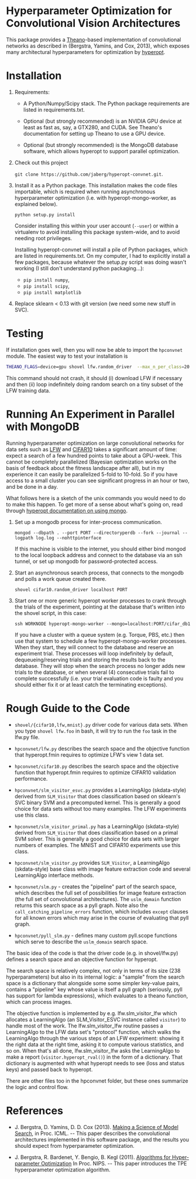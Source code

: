 Hyperparameter Optimization for Convolutional Vision Architectures
==================================================================

This package provides a [Theano](http://www.deeplearning.net/software/theano)-based implementation of convolutional networks
as described in (Bergstra, Yamins, and Cox, 2013), which exposes many
architectural hyperparameters for optimization by
[hyperopt](http://jaberg.github.com/hyperopt).

# Installation

1. Requirements:


   * A Python/Numpy/Scipy stack.
     The Python package requirements are listed in
     requirements.txt.

   * Optional (but strongly recommended) is an NVIDIA GPU device at least as
     fast as, say, a GTX280, and CUDA. See Theano's documentation for setting
     up Theano to use a GPU device.

   * Optional (but strongly recommended) is the MongoDB database software,
     which allows hyperopt to support parallel optimization.

2. Check out this project

   `git clone https://github.com/jaberg/hyperopt-convnet.git`.

3. Install it as a Python package. This installation makes the code files
   importable, which is required when running asynchronous hyperparameter
   optimization (i.e. with hyperopt-mongo-worker, as explained below).

   `python setup.py install`

   Consider installing this within your user account (`--user`) or within a
   virtualenv to avoid installing this package system-wide, and to avoid
   needing root privileges.

   Installing hyperopt-convnet will install a pile of Python packages,
   which are listed in requirements.txt.
   On my computer, I had to explicitly install a few packages, because
   whatever the setup.py script was doing wasn't working (I still don't
           understand python packaging...):
   * `pip install numpy`,
   * `pip install scipy`,
   * `pip install matplotlib`

4. Replace sklearn < 0.13 with git version (we need some new stuff in SVC).


# Testing

If installation goes well, then you will now be able to import the `hpconvnet`
module. The easiest way to test your installation is


```bash
THEANO_FLAGS=device=gpu shovel lfw.random_driver  --max_n_per_class=20
```

This command should not crash, it should (i) download LFW if necessary and
then (ii) loop indefinitely doing random search on a tiny subset of the LFW
training data.



# Running An Experiment in Parallel with MongoDB

Running hyperparameter optimization on large convolutional networks for data
sets such as [LFW](http://vis-www.cs.umass.edu/lfw/)
and [CIFAR10](http://www.cs.toronto.edu/~kriz/cifar.html) takes a significant amount of time:
expect a search of a few hundred points to take about a GPU-week.
This cannot be completely parallelized (Bayesian optimization works on the
basis of feedback about the fitness landscape after all), but in my experience
it can easily be parallelized 5-fold to 10-fold.
So if you have access to a small cluster you can see significant progress in
an hour or two, and be done in a day.

What follows here is a sketch of the unix commands you would need to do to
make this happen.
To get more of a sense about what's going on, read through
[hyperopt documentation on using
mongo](https://github.com/jaberg/hyperopt/wiki/Parallelizing-search).


1. Set up a mongodb process for inter-process communication.

   `
    mongod --dbpath . --port PORT --directoryperdb --fork --journal --logpath log.log --nohttpinterface
   `

    If this machine is visible to the internet, you should either bind mongod
    to the local loopback address and connect to the database via an ssh
    tunnel, or set up mongodb for password-protected access.

2. Start an asynchronous search process, that connects to the mongodb and
   polls a work queue created there.

   `
    shovel cifar10.random_driver localhost PORT
   `

3. Start one or more generic hyperopt worker processes to crank through the
   trials of the experiment, pointing at the database that's written into the
   shovel script, in this case:

   `
    ssh WORKNODE hyperopt-mongo-worker --mongo=localhost:PORT/cifar_db1
   `

   If you have a cluster with a queue system (e.g. Torque, PBS, etc.) then use
   that system to schedule a few hyperopt-mongo-worker processes. When they
   start, they will connect to the database and reserve an experiment trial.
   These processes will loop indefinitely by default, dequeueing/reserving trials
   and storing the results back to the database. They will stop when the
   search process no longer adds new trials to the database, or when several
   (4) consecutive trials fail to complete successfully (i.e. your trial
   evaluation code is faulty and you should either fix it or at least catch the
   terminating exceptions).

# Rough Guide to the Code

* `shovel/{cifar10,lfw,mnist}.py` driver code for various data sets.
  When you type `shovel lfw.foo` in bash, it will try to run the `foo` task in
  the lfw.py file.

* `hpconvnet/lfw.py` describes the search space and the objective function
  that hyperopt.fmin requires to optimize LFW's view 1 data set.

* `hpconvnet/cifar10.py` describes the search space and the objective function
  that hyperopt.fmin requires to optimize CIFAR10 validation performance.

* `hpconvnet/slm_visitor_esvc.py` provides a LearningAlgo (skdata-style) derived
  from `SLM_Visitor` that does classification based on sklearn's SVC binary
  SVM and a precomputed kernel. This is generally a good choice for data sets
  without too many examples. The LFW experiments use this class.

* `hpconvnet/slm_visitor_primal.py` has a LearningAlgo (skdata-style) derived
  from `SLM_Visitor` that does classification based on a primal SVM solver.
  This is generally a good choice for data sets with larger numbers of
  examples. The MNIST and CIFAR10 experiments use this class.

* `hpconvnet/slm_visitor.py` provides `SLM_Visitor`,
  a LearningAlgo (skdata-style) base class
  with image feature extraction code and several LearningAlgo interface
  methods.

* `hpconvnet/slm.py` - creates the "pipeline" part of the search space, which
  describes the full set of possibilities for image feature extraction (the
  full set of convolutional architectures). The `uslm_domain` function
  returns this search space as a pyll graph.
  Note also the `call_catching_pipeline_errors` function, which includes
  `except` clauses for all known errors which may arise in the course of
  evaluating that pyll graph.

* `hpconvnet/pyll_slm.py` - defines many custom pyll.scope functions which
  serve to describe the `uslm_domain` search space.

The basic idea of the code is that the driver code (e.g. in shovel/lfw.py)
defines a search space and an objective function for hyperopt.

The search space is relatively complex, not only in terms of its size (238
hyperparameters) but also in its internal logic: a "sample" from the search
space is a dictionary that alongside some some simpler key-value pairs,
contains a "pipeline" key whose value is itself a pyll graph (seriously, pyll
has support for lambda expressions),
which evaluates to a theano function, which can process images.

The objective function is implemented by e.g. lfw.slm_visitor_lfw which
allocates a LearningAlgo (an SLM_Visitor_ESVC instance called `visitor`)
to handle most of the work.
The lfw.slm_visitor_lfw routine passes a LearningAlgo
to the LFW data set's "protocol" function, which
walks the LearningAlgo through the various steps of an LFW experiment: showing
it the right data at the right time, asking it to compute various statistics,
and so on.
When that's all done, lfw.slm_visitor_lfw asks the LearningAlgo to make
a report (`visitor.hyperopt_rval()`) in the form of a dictionary.
That dictionary is augmented with what hyperopt needs to see (loss and status
keys) and passed back to hyperopt.


There are other files too in the hpconvnet folder, but these ones summarize
the logic and control flow.


# References

* J. Bergstra, D. Yamins, D. D. Cox (2013).
  [Making a Science of Model Search](forthcoming),
  in Proc. ICML. -- This paper describes the convolutional architectures
  implemented in this software package, and the results you should expect from
  hyperparameter optimization.

* J. Bergstra, R. Bardenet, Y. Bengio, B. Kegl (2011).
  [Algorithms for Hyper-parameter Optimization](http://books.nips.cc/papers/files/nips24/NIPS2011_1385.pdf)
  In Proc. NIPS. -- This paper introduces the TPE hyperparameter optimization algorithm.
